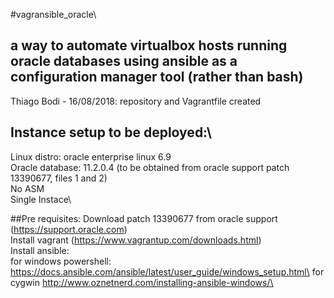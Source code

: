 #vagransible_oracle\
## a way to automate virtualbox hosts running oracle databases using ansible as a configuration manager tool (rather than bash)
Thiago Bodi - 16/08/2018: repository and Vagrantfile created

## Instance setup to be deployed:\
Linux distro: oracle enterprise linux 6.9\
Oracle database: 11.2.0.4 (to be obtained from oracle support patch 13390677, files 1 and 2)\
No ASM\
Single Instace\

##Pre requisites:
Download patch 13390677 from oracle support (https://support.oracle.com)\
Install vagrant (https://www.vagrantup.com/downloads.html)\
Install ansible:\
    for windows powershell: https://docs.ansible.com/ansible/latest/user_guide/windows_setup.html\
    for cygwin http://www.oznetnerd.com/installing-ansible-windows/\

